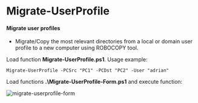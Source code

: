 # Migrate-UserProfile
#### Migrate user profiles

- Migrate/Copy the most relevant directories from a local or domain user profile to a new computer using ROBOCOPY tool.

Load function **Migrate-UserProfile.ps1**. Usage example:
```
Migrate-UserProfile -PCSrc "PC1" -PCDst "PC2" -User "adrian"
```

Load functions **.\Migrate-UserProfile-Form.ps1** and execute function:

![migrate-userprofile-form](https://raw.githubusercontent.com/adrianlois/PowerShell-ActiveDirectory-AzureAD-O365-EXO/master/12.Migrate-UserProfile/Migrate-UserProfile-Form.png)